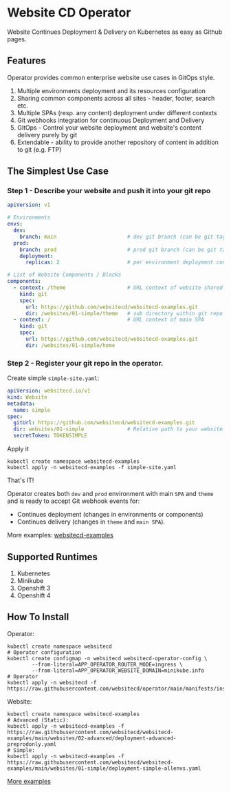 # Website CD Operator

Website Continues Deployment & Delivery on Kubernetes as easy as Github pages.

## Features

Operator provides common enterprise website use cases in GitOps style.

1. Multiple environments deployment and its resources configuration
2. Sharing common components across all sites - header, footer, search etc.
3. Multiple SPAs (resp. any content) deployment under different contexts
4. Git webhooks integration for continuous Deployment and Delivery
5. GitOps - Control your website deployment and website's content delivery purely by git
6. Extendable - ability to provide another repository of content in addition to git (e.g. FTP)


## The Simplest Use Case

### Step 1 - Describe your website and push it into your git repo
```yaml
apiVersion: v1

# Environments
envs:
  dev:
    branch: main                       # dev git branch (can be git tag)
  prod:
    branch: prod                       # prod git branch (can be git tag e.g. "1.0.0")
    deployment:
      replicas: 2                      # per environment deployment configuration

# List of Website Components / Blocks
components:
  - context: /theme                    # URL context of website shared component
    kind: git
    spec:
      url: https://github.com/websitecd/websitecd-examples.git
      dir: /websites/01-simple/theme   # sub directory within git repo
  - context: /                         # URL context of main SPA
    kind: git
    spec:
      url: https://github.com/websitecd/websitecd-examples.git
      dir: /websites/01-simple/home
```

### Step 2 - Register your git repo in the operator.
Create simple `simple-site.yaml`:

```yaml
apiVersion: websitecd.io/v1
kind: Website
metadata:
  name: simple
spec:
  gitUrl: https://github.com/websitecd/websitecd-examples.git
  dir: websites/01-simple              # Relative path to your website.yaml
  secretToken: TOKENSIMPLE
```   

Apply it
```shell
kubectl create namespace websitecd-examples
kubectl apply -n websitecd-examples -f simple-site.yaml
```   

That's IT!

Operator creates both `dev` and `prod` environment with main `SPA` and `theme` and is ready
to accept Git webhook events for:

* Continues deployment (changes in environments or components)
* Continues delivery (changes in `theme` and `main SPA`).

More examples: [websitecd-examples](https://github.com/websitecd/websitecd-examples.git)

## Supported Runtimes

1. Kubernetes
2. Minikube
3. Openshift 3
4. Openshift 4

## How To Install

Operator:
```shell
kubectl create namespace websitecd
# Operator configuration
kubectl create configmap -n websitecd websitecd-operator-config \
        --from-literal=APP_OPERATOR_ROUTER_MODE=ingress \
        --from-literal=APP_OPERATOR_WEBSITE_DOMAIN=minikube.info
# Operator
kubectl apply -n websitecd -f https://raw.githubusercontent.com/websitecd/operator/main/manifests/install.yaml
```

Website:
```shell
kubectl create namespace websitecd-examples
# Advanced (Static):
kubectl apply -n websitecd-examples -f https://raw.githubusercontent.com/websitecd/websitecd-examples/main/websites/02-advanced/deployment-advanced-preprodonly.yaml
# Simple:
kubectl apply -n websitecd-examples -f https://raw.githubusercontent.com/websitecd/websitecd-examples/main/websites/01-simple/deployment-simple-allenvs.yaml
```

[More examples](https://github.com/websitecd/websitecd-examples)